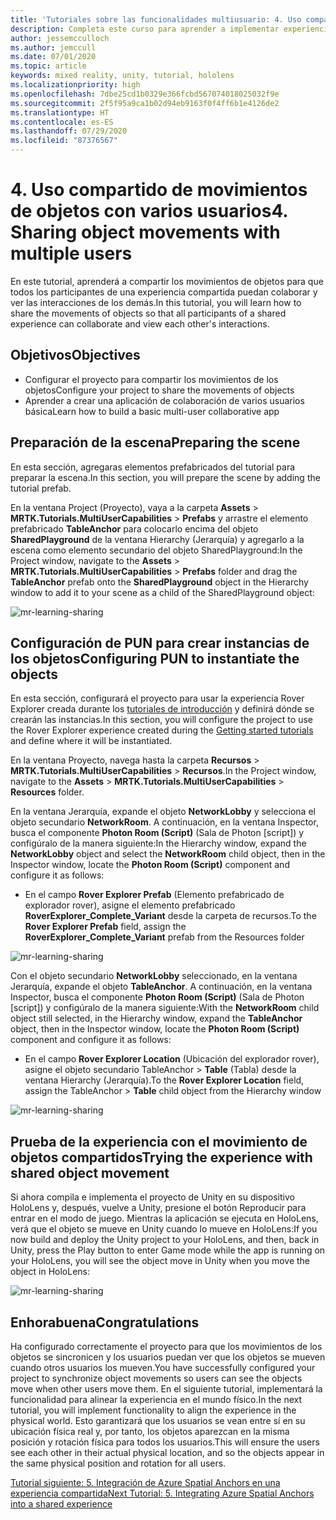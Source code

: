 ```yaml
---
title: 'Tutoriales sobre las funcionalidades multiusuario: 4. Uso compartido de movimientos de objetos con varios usuarios'
description: Completa este curso para aprender a implementar experiencias compartidas con varios usuarios en una aplicación de HoloLens 2.
author: jessemcculloch
ms.author: jemccull
ms.date: 07/01/2020
ms.topic: article
keywords: mixed reality, unity, tutorial, hololens
ms.localizationpriority: high
ms.openlocfilehash: 7dbe25cd1b0329e366fcbd567074018025032f9e
ms.sourcegitcommit: 2f5f95a9ca1b02d94eb9163f0f4ff6b1e4126de2
ms.translationtype: HT
ms.contentlocale: es-ES
ms.lasthandoff: 07/29/2020
ms.locfileid: "87376567"
---
```

# <a name="4-sharing-object-movements-with-multiple-users"></a><span data-ttu-id="896da-105">4. Uso compartido de movimientos de objetos con varios usuarios</span><span class="sxs-lookup"><span data-stu-id="896da-105">4. Sharing object movements with multiple users</span></span>

<span data-ttu-id="896da-106">En este tutorial, aprenderá a compartir los movimientos de objetos para que todos los participantes de una experiencia compartida puedan colaborar y ver las interacciones de los demás.</span><span class="sxs-lookup"><span data-stu-id="896da-106">In this tutorial, you will learn how to share the movements of objects so that all participants of a shared experience can collaborate and view each other's interactions.</span></span>

## <a name="objectives"></a><span data-ttu-id="896da-107">Objetivos</span><span class="sxs-lookup"><span data-stu-id="896da-107">Objectives</span></span>

* <span data-ttu-id="896da-108">Configurar el proyecto para compartir los movimientos de los objetos</span><span class="sxs-lookup"><span data-stu-id="896da-108">Configure your project to share the movements of objects</span></span>
* <span data-ttu-id="896da-109">Aprender a crear una aplicación de colaboración de varios usuarios básica</span><span class="sxs-lookup"><span data-stu-id="896da-109">Learn how to build a basic multi-user collaborative app</span></span>

## <a name="preparing-the-scene"></a><span data-ttu-id="896da-110">Preparación de la escena</span><span class="sxs-lookup"><span data-stu-id="896da-110">Preparing the scene</span></span>

<span data-ttu-id="896da-111">En esta sección, agregaras elementos prefabricados del tutorial para preparar la escena.</span><span class="sxs-lookup"><span data-stu-id="896da-111">In this section, you will prepare the scene by adding the tutorial prefab.</span></span>

<span data-ttu-id="896da-112">En la ventana Project (Proyecto), vaya a la carpeta **Assets** > **MRTK.Tutorials.MultiUserCapabilities** > **Prefabs** y arrastre el elemento prefabricado **TableAnchor** para colocarlo encima del objeto **SharedPlayground** de la ventana Hierarchy (Jerarquía) y agregarlo a la escena como elemento secundario del objeto SharedPlayground:</span><span class="sxs-lookup"><span data-stu-id="896da-112">In the Project window, navigate to the **Assets** > **MRTK.Tutorials.MultiUserCapabilities** > **Prefabs** folder and drag the **TableAnchor** prefab onto the **SharedPlayground** object in the Hierarchy window to add it to your scene as a child of the SharedPlayground object:</span></span>

![mr-learning-sharing](images/mr-learning-sharing/sharing-04-section1-step1-1.png)

## <a name="configuring-pun-to-instantiate-the-objects"></a><span data-ttu-id="896da-114">Configuración de PUN para crear instancias de los objetos</span><span class="sxs-lookup"><span data-stu-id="896da-114">Configuring PUN to instantiate the objects</span></span>

<span data-ttu-id="896da-115">En esta sección, configurará el proyecto para usar la experiencia Rover Explorer creada durante los [tutoriales de introducción](mr-learning-base-01.md) y definirá dónde se crearán las instancias.</span><span class="sxs-lookup"><span data-stu-id="896da-115">In this section, you will configure the project to use the Rover Explorer experience created during the [Getting started tutorials](mr-learning-base-01.md) and define where it will be instantiated.</span></span>

<span data-ttu-id="896da-116">En la ventana Proyecto, navega hasta la carpeta **Recursos** > **MRTK.Tutorials.MultiUserCapabilities** > **Recursos**.</span><span class="sxs-lookup"><span data-stu-id="896da-116">In the Project window, navigate to the **Assets** > **MRTK.Tutorials.MultiUserCapabilities** > **Resources** folder.</span></span>

<span data-ttu-id="896da-117">En la ventana Jerarquía, expande el objeto **NetworkLobby** y selecciona el objeto secundario **NetworkRoom**. A continuación, en la ventana Inspector, busca el componente **Photon Room (Script)** (Sala de Photon [script]) y configúralo de la manera siguiente:</span><span class="sxs-lookup"><span data-stu-id="896da-117">In the Hierarchy window, expand the **NetworkLobby** object and select the **NetworkRoom** child object, then in the Inspector window, locate the **Photon Room (Script)** component and configure it as follows:</span></span>

* <span data-ttu-id="896da-118">En el campo **Rover Explorer Prefab** (Elemento prefabricado de explorador rover), asigne el elemento prefabricado **RoverExplorer_Complete_Variant** desde la carpeta de recursos.</span><span class="sxs-lookup"><span data-stu-id="896da-118">To the **Rover Explorer Prefab** field, assign the **RoverExplorer_Complete_Variant** prefab from the Resources folder</span></span>

![mr-learning-sharing](images/mr-learning-sharing/sharing-04-section2-step1-1.png)

<span data-ttu-id="896da-120">Con el objeto secundario **NetworkLobby** seleccionado, en la ventana Jerarquía, expande el objeto **TableAnchor**. A continuación, en la ventana Inspector, busca el componente **Photon Room (Script)** (Sala de Photon [script]) y configúralo de la manera siguiente:</span><span class="sxs-lookup"><span data-stu-id="896da-120">With the **NetworkRoom** child object still selected, in the Hierarchy window, expand the **TableAnchor** object, then in the Inspector window, locate the **Photon Room (Script)** component and configure it as follows:</span></span>

* <span data-ttu-id="896da-121">En el campo **Rover Explorer Location** (Ubicación del explorador rover), asigne el objeto secundario TableAnchor > **Table** (Tabla) desde la ventana Hierarchy (Jerarquía).</span><span class="sxs-lookup"><span data-stu-id="896da-121">To the **Rover Explorer Location** field, assign the TableAnchor > **Table** child object from the Hierarchy window</span></span>

![mr-learning-sharing](images/mr-learning-sharing/sharing-04-section2-step1-2.png)

## <a name="trying-the-experience-with-shared-object-movement"></a><span data-ttu-id="896da-123">Prueba de la experiencia con el movimiento de objetos compartidos</span><span class="sxs-lookup"><span data-stu-id="896da-123">Trying the experience with shared object movement</span></span>

<span data-ttu-id="896da-124">Si ahora compila e implementa el proyecto de Unity en su dispositivo HoloLens y, después, vuelve a Unity, presione el botón Reproducir para entrar en el modo de juego. Mientras la aplicación se ejecuta en HoloLens, verá que el objeto se mueve en Unity cuando lo mueve en HoloLens:</span><span class="sxs-lookup"><span data-stu-id="896da-124">If you now build and deploy the Unity project to your HoloLens, and then, back in Unity, press the Play button to enter Game mode while the app is running on your HoloLens, you will see the object move in Unity when you move the object in HoloLens:</span></span>

![mr-learning-sharing](images/mr-learning-sharing/sharing-04-section3-step1-1.gif)

## <a name="congratulations"></a><span data-ttu-id="896da-126">Enhorabuena</span><span class="sxs-lookup"><span data-stu-id="896da-126">Congratulations</span></span>

<span data-ttu-id="896da-127">Ha configurado correctamente el proyecto para que los movimientos de los objetos se sincronicen y los usuarios puedan ver que los objetos se mueven cuando otros usuarios los mueven.</span><span class="sxs-lookup"><span data-stu-id="896da-127">You have successfully configured your project to synchronize object movements so users can see the objects move when other users move them.</span></span> <span data-ttu-id="896da-128">En el siguiente tutorial, implementará la funcionalidad para alinear la experiencia en el mundo físico.</span><span class="sxs-lookup"><span data-stu-id="896da-128">In the next tutorial, you will implement functionality to align the experience in the physical world.</span></span> <span data-ttu-id="896da-129">Esto garantizará que los usuarios se vean entre sí en su ubicación física real y, por tanto, los objetos aparezcan en la misma posición y rotación física para todos los usuarios.</span><span class="sxs-lookup"><span data-stu-id="896da-129">This will ensure the users see each other in their actual physical location, and so the objects appear in the same physical position and rotation for all users.</span></span>

[<span data-ttu-id="896da-130">Tutorial siguiente: 5. Integración de Azure Spatial Anchors en una experiencia compartida</span><span class="sxs-lookup"><span data-stu-id="896da-130">Next Tutorial: 5. Integrating Azure Spatial Anchors into a shared experience</span></span>](mr-learning-sharing-05.md)
